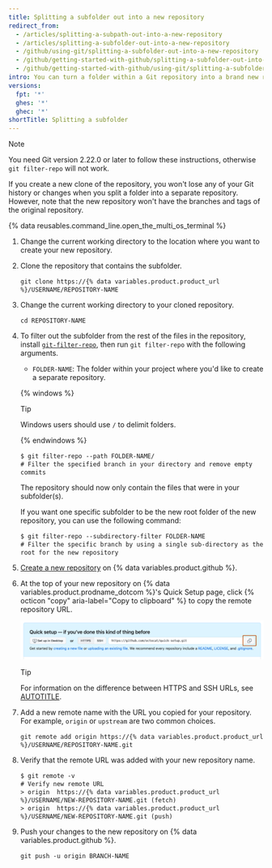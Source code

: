 ```yaml
---
title: Splitting a subfolder out into a new repository
redirect_from:
  - /articles/splitting-a-subpath-out-into-a-new-repository
  - /articles/splitting-a-subfolder-out-into-a-new-repository
  - /github/using-git/splitting-a-subfolder-out-into-a-new-repository
  - /github/getting-started-with-github/splitting-a-subfolder-out-into-a-new-repository
  - /github/getting-started-with-github/using-git/splitting-a-subfolder-out-into-a-new-repository
intro: You can turn a folder within a Git repository into a brand new repository.
versions:
  fpt: '*'
  ghes: '*'
  ghec: '*'
shortTitle: Splitting a subfolder
---
```


> [!NOTE]
> You need Git version 2.22.0 or later to follow these instructions, otherwise `git filter-repo` will not work.

If you create a new clone of the repository, you won't lose any of your Git history or changes when you split a folder into a separate repository. However, note that the new repository won't have the branches and tags of the original repository.

{% data reusables.command_line.open_the_multi_os_terminal %}

1. Change the current working directory to the location where you want to create your new repository.

1. Clone the repository that contains the subfolder.

   ```shell
   git clone https://{% data variables.product.product_url %}/USERNAME/REPOSITORY-NAME
   ```

1. Change the current working directory to your cloned repository.

   ```shell
   cd REPOSITORY-NAME
   ```

1. To filter out the subfolder from the rest of the files in the repository, install [`git-filter-repo`](https://github.com/newren/git-filter-repo), then run `git filter-repo` with the following arguments.
   * `FOLDER-NAME`: The folder within your project where you'd like to create a separate repository.

   {% windows %}

   > [!TIP]
   > Windows users should use `/` to delimit folders.

   {% endwindows %}

   ```shell
   $ git filter-repo --path FOLDER-NAME/
   # Filter the specified branch in your directory and remove empty commits
   ```

   The repository should now only contain the files that were in your subfolder(s).

   If you want one specific subfolder to be the new root folder of the new repository, you can use the following command:

   ```shell
   $ git filter-repo --subdirectory-filter FOLDER-NAME
   # Filter the specific branch by using a single sub-directory as the root for the new repository
   ```

1. [Create a new repository](/repositories/creating-and-managing-repositories/creating-a-new-repository) on {% data variables.product.github %}.

1. At the top of your new repository on {% data variables.product.prodname_dotcom %}'s Quick Setup page, click {% octicon "copy" aria-label="Copy to clipboard" %} to copy the remote repository URL.

   ![Screenshot of the "Quick Setup" header in a repository. Next to the remote URL, an icon of two overlapping squares is outlined in orange.](/assets/images/help/repository/copy-remote-repository-url-quick-setup.png)

   > [!TIP]
   > For information on the difference between HTTPS and SSH URLs, see [AUTOTITLE](/get-started/git-basics/about-remote-repositories).

1. Add a new remote name with the URL you copied for your repository. For example, `origin` or `upstream` are two common choices.

   ```shell
   git remote add origin https://{% data variables.product.product_url %}/USERNAME/REPOSITORY-NAME.git
   ```

1. Verify that the remote URL was added with your new repository name.

    ```shell
    $ git remote -v
    # Verify new remote URL
    > origin  https://{% data variables.product.product_url %}/USERNAME/NEW-REPOSITORY-NAME.git (fetch)
    > origin  https://{% data variables.product.product_url %}/USERNAME/NEW-REPOSITORY-NAME.git (push)
    ```

1. Push your changes to the new repository on {% data variables.product.github %}.

    ```shell
    git push -u origin BRANCH-NAME
    ```
